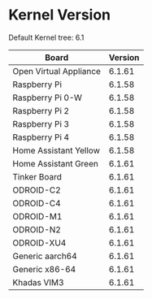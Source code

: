 
# Kernel Version

Default Kernel tree: 6.1

| Board | Version |
|-------|---------|
| Open Virtual Appliance | 6.1.61 |
| Raspberry Pi | 6.1.58 |
| Raspberry Pi 0-W | 6.1.58 |
| Raspberry Pi 2 | 6.1.58 |
| Raspberry Pi 3 | 6.1.58 |
| Raspberry Pi 4 | 6.1.58 |
| Home Assistant Yellow | 6.1.58 |
| Home Assistant Green | 6.1.61 |
| Tinker Board | 6.1.61 |
| ODROID-C2 | 6.1.61 |
| ODROID-C4 | 6.1.61 |
| ODROID-M1 | 6.1.61 |
| ODROID-N2 | 6.1.61 |
| ODROID-XU4 | 6.1.61 |
| Generic aarch64 | 6.1.61 |
| Generic x86-64 | 6.1.61 |
| Khadas VIM3 | 6.1.61 |

